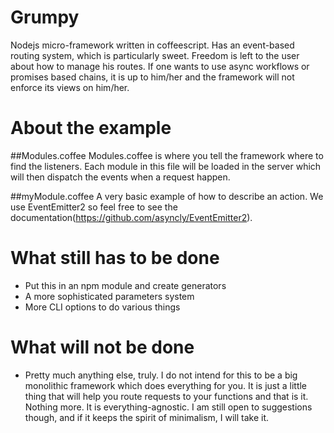 Grumpy
======

Nodejs micro-framework written in coffeescript. Has an event-based routing system, which is particularly sweet. Freedom is left to the user about how to manage his routes. If one wants to use async workflows or promises based chains, it is up to him/her and the framework will not enforce its views on him/her.

About the example
=================

##Modules.coffee
Modules.coffee is where you tell the framework where to find the listeners. Each module in this file will be loaded in the server which will then dispatch the events when a request happen.

##myModule.coffee
A very basic example of how to describe an action. We use EventEmitter2 so feel free to see the documentation(https://github.com/asyncly/EventEmitter2). 


What still has to be done
=========================

* Put this in an npm module and create generators
* A more sophisticated parameters system
* More CLI options to do various things

What will not be done
=====================

* Pretty much anything else, truly. I do not intend for this to be a big monolithic framework which does everything for you. It is just a little thing that will help you route requests to your functions and that is it. Nothing more. It is everything-agnostic. I am still open to suggestions though, and if it keeps the spirit of minimalism, I will take it.


